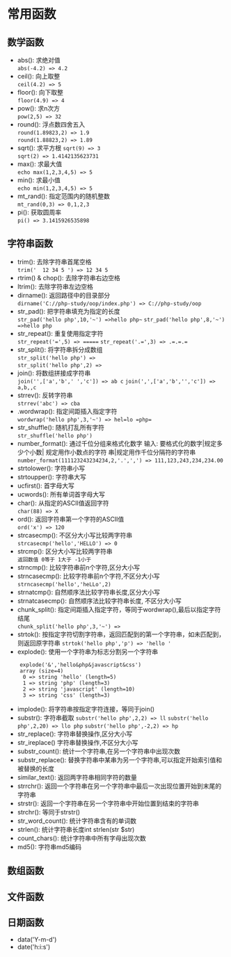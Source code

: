 # 常用函数  
## 数学函数
   + abs(): 求绝对值  
   `abs(-4.2) => 4.2`
   + ceil(): 向上取整  
   `ceil(4.2) => 5`
   + floor(): 向下取整  
   `floor(4.9) => 4`
   + pow(): 求n次方  
   `pow(2,5) => 32`
   + round(): 浮点数四舍五入  
   `round(1.89823,2) => 1.9`  
   `round(1.88823,2) => 1.89`
   + sqrt(): 求平方根
   `sqrt(9) => 3`  
   `sqrt(2) => 1.4142135623731`
   + max(): 求最大值  
   `echo max(1,2,3,4,5) => 5`
   + min(): 求最小值  
   `echo min(1,2,3,4,5) => 5`
   + mt_rand(): 指定范围内的随机整数  
   `mt_rand(0,3) => 0,1,2,3`
   + pi(): 获取圆周率  
   `pi() => 3.1415926535898`
## 字符串函数
   + trim(): 去除字符串首尾空格  
   `trim('  12 34 5 ') => 12 34 5`
   + rtrim() & chop(): 去除字符串右边空格
   + ltrim(): 去除字符串左边空格
   + dirname(): 返回路径中的目录部分  
   `dirname('C://php-study/oop/index.php') => C://php-study/oop`
   + str_pad(): 把字符串填充为指定的长度  
   `str_pad('hello php',10,'~') =>hello php~`
   `str_pad('hello php',8,'~') =>hello php`
   + str_repeat(): 重复使用指定字符  
   `str_repeat('=',5) => =====`
   `str_repeat('.=',3) => .=.=.=`
   + str_split(): 将字符串拆分成数组  
   `str_split('hello php') =>`    
   `str_split('hello php',2) =>`
   + join(): 将数组拼接成字符串  
   `join('',['a','b',' ','c']) => ab c`
   `join(',',['a','b','','c']) => a,b,,c`
   + strrev(): 反转字符串  
   `strrev('abc') => cba`
   + .wordwrap(): 指定间距插入指定字符  
   `wordwrap('hello php',3,'~') => hel=lo =php=`
   + str_shuffle(): 随机打乱所有字符  
   `str_shuffle('hello php')`
   + number_format(): 通过千位分组来格式化数字 输入: 要格式化的数字|规定多少个小数|   规定用作小数点的字符 串|规定用作千位分隔符的字符串  
   `number_format(111123243234234,2,'.',',') => 111,123,243,234,234.00`
   + strtolower(): 字符串小写  
   + strtoupper(): 字符串大写  
   + ucfirst(): 首字母大写
   + ucwords(): 所有单词首字母大写
   + char(): 从指定的ASCII值返回字符  
   `char(88) => X`
   + ord(): 返回字符串第一个字符的ASCII值  
   `ord('x') => 120`
   + strcasecmp(): 不区分大小写比较两字符串  
   `strcasecmp('hello','HELLO') => 0`
   + strcmp(): 区分大小写比较两字符串  
   `返回数值 0等于 1大于 -1小于`
   + strncmp(): 比较字符串前n个字符,区分大小写
   + strncasecmp(): 比较字符串前n个字符,不区分大小写  
   `strncasecmp('hello','heLLo',2)`
   + strnatcmp(): 自然顺序法比较字符串长度,区分大小写
   + strnatcasecmp(): 自然顺序法比较字符串长度, 不区分大小写
   + chunk_split(): 指定间距插入指定字符，等同于wordwrap(),最后以指定字符结尾  
   `chunk_split('hello php',3,'~') => `
   + strtok(): 按指定字符切割字符串，返回匹配到的第一个字符串，如未匹配到，则返回原字符串
   `strtok('hello php','p') => 'hello '`
   + explode():  使用一个字符串为标志分割另一个字符串
   ```
       explode('&','hello&php&javascript&css')
       array (size=4)
        0 => string 'hello' (length=5)
        1 => string 'php' (length=3)
        2 => string 'javascript' (length=10)
        3 => string 'css' (length=3)
   ```
   + implode(): 将字符串按指定字符连接，等同于join()
   + substr(): 字符串截取
   `substr('hello php',2,2) => ll`
   `substr('hello php',2,20) => llo php`
   `substr('hello php',-2,2) => hp`
   + str_replace(): 字符串替换操作,区分大小写
   + str_ireplace() 字符串替换操作,不区分大小写
   + substr_count(): 统计一个字符串,在另一个字符串中出现次数
   + substr_replace(): 替换字符串中某串为另一个字符串,可以指定开始索引值和被替换的长度
   + similar_text(): 返回两字符串相同字符的数量
   + strrchr(): 返回一个字符串在另一个字符串中最后一次出现位置开始到末尾的字符串
   + strstr(): 返回一个字符串在另一个字符串中开始位置到结束的字符串
   + strchr(): 等同于strstr()
   + str_word_count(): 统计字符串含有的单词数
   + strlen(): 统计字符串长度int strlen(str $str)
   + count_chars(): 统计字符串中所有字母出现次数
   + md5(): 字符串md5编码
## 数组函数
## 文件函数
## 日期函数
   + data('Y-m-d')
   + date('h:i:s')